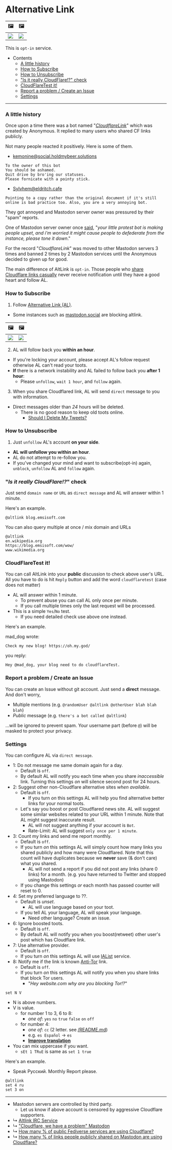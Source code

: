 # Alternative Link


| 🖼 | 🖼 |
| -- | -- |
| ![](../image/altlink_sample.jpg) | ![](../image/altlink_suggest.jpg) |


This is `opt-in` service.


- Contents
  - [A little history](service.altlink.md#a-little-history)
  - [How to Subscribe](service.altlink.md#how-to-subscribe)
  - [How to Unsubscribe](service.altlink.md#how-to-unsubscribe)
  - ["Is it really CloudFlare!?" check](service.altlink.md#_is-it-really-cloudflare-_-check)
  - [CloudFlareTest it!](service.altlink.md#cloudflaretest-it)
  - [Report a problem / Create an Issue](service.altlink.md#report-a-problem-create-an-issue)
  - [Settings](service.altlink.md#settings)


----

### A little history

Once upon a time there was a bot named "_[CloudflareLink](https://social.privacytools.io/@cloudflarelink/with_replies)_" which was created by Anonymous.
It replied to many users who shared CF links publicly.

Not many people reacted it positively. Here is some of them.

- [kemonine@social.holdmybeer.solutions](https://social.holdmybeer.solutions/objects/9479c5be-40df-4ecd-a3fe-0209a9020dfd)
```
To the owner of this bot
You should be ashamed.
Quit drive by bro'ing our statuses.
Please fornicate with a pointy stick.
```

- [Sylvhem@eldritch.cafe](https://eldritch.cafe/@Sylvhem/102701484501099424)
```
Pointing to a copy rather than the original document if it's still online is bad practice too. Also, you are a very annoying bot.
```

They got annoyed and Mastodon server owner was pressured by their "spam" reports.

One of Mastodon server owner once [said](../tool/mastodonwch#some-public-reaction), "_your little protest bot is making people upset, and i'm worried it might cause people to defederate from the instance, please tone it down_."

For the record "_CloudflareLink_" was moved to other Mastodon servers 3 times and banned 2 times by 2 Mastodon services until the Anonymous decided to given up for good.

The main difference of AltLink is `opt-in`.
Those people who [share Cloudflare links casually](cloudflared/shared_mastodon.md) never receive notification until they have a good heart and follow AL.



### How to Subscribe

1. Follow [Alternative Link (AL)](https://mamot.fr/@altlink).
  - Some instances such as [mastodon.social](https://github.com/mastodon/mastodon/issues/16480) are blocking altlink.

| 🖼 | 🖼 |
| -- | -- |
| ![](../image/ban_altlink_mastodon.social.jpg) | ![](../image/ban_altlink_eldritch.cafe.jpg) |


2. AL will follow back you **within an hour**.
  - If you're locking your account, please accept AL's follow request otherwise AL can't read your toots.
  - **If** there is a network instability and AL failed to follow back you **after 1 hour**:
    - Please `unfollow`, `wait 1 hour`, and `follow` again.

3. When you share Cloudflared link, AL will send `direct` message to you with information.
  - Direct messages older than *24* hours will be deleted.
    - There is no good reason to keep old toots online.
      - [Should I Delete My Tweets?](https://www.wired.com/story/the-know-it-alls-should-i-delete-my-tweets/)


### How to Unsubscribe

1. Just `unfollow` AL's account **on your side**.
  - **AL will unfollow you within an hour**.
  - AL do not attempt to re-follow you.
  - If you've changed your mind and want to subscribe(opt-in) again, `unblock`, `unfollow` AL and `follow` again.


### "_Is it really CloudFlare!?_" check

Just send `domain name` or `URL` as `direct message` and AL will answer within 1 minute.

Here's an example.

```
@altlink blog.emsisoft.com
```

You can also query multiple at once / mix domain and URLs

```
@altlink
en.wikipedia.org
https://blog.emsisoft.com/wow/
www.wikimedia.org
```


### CloudFlareTest it!

You can call AltLink into your **public** discussion to check above user's URL. 
All you have to do is hit `Reply` button and add the word `cloudflaretest` (case does not matter)

- AL will answer within 1 minute.
  - To prevent abuse you can call AL only once per minute.
  - If you call multiple times only the last request will be processed.
- This is a simple `Yes`/`No` test.
  - If you need detailed check use above one instead.


Here's an example.

mad_dog wrote:
```
Check my new blog! https://oh.my.god/
```
you reply:
```
Hey @mad_dog, your blog need to do cloudflareTest.
```


### Report a problem / Create an Issue

You can create an Issue without git account. Just send a **direct** message.
And don't worry,

- Multiple mentions (e.g. `@randomUser @altlink @otherUser blah blah blah`)
- _Public_ message (e.g. `there's a bot called @altlink`)

...will be ignored to prevent spam.
Your username part (before `@`) will be masked to protect your privacy.


### Settings

You can configure AL via `direct message`.

- 1: Do not message me same domain again for a day.
  - Default is `off`.
  - By default AL will notify you each time when you share _inaccessible_ link. Turning this settings _on_ will silence second post for 24 hours.
- 2: Suggest other non-Cloudflare alternative sites _when available_.
  - Default is `off`.
    - If you turn _on_ this settings AL will help you find alternative better links for your normal toots.
  - Let's say you boost or post Cloudflared news site. AL will suggest some similar websites related to your URL within 1 minute. Note that AL might suggest inaccurate result.
    - AL will not suggest anything if your account is `Bot`.
    - Rate-Limit: AL will suggest `only once per 1 minute`.
- 3: Count my links and send me report monthly.
  - Default is `off`.
  - If you turn _on_ this settings AL will simply count how many links you shared publicly and how many were Cloudflared. Note that this count will have duplicates because we **never** save (& don't care) what you shared.
    - AL will not send a report if you did not post any links (share 0 links) for a month. (e.g. you have returned to Twitter and stopped using Mastodon)
  - If you change this settings _or_ each month has passed counter will reset to 0.
- 4: Set my preferred language to ??. 
  - Default is _unset_.
    - AL will use language based on your toot.
  - If you tell AL your language, AL will speak your language.
    - Need other language? Create an issue.
- 6: Ignore boosted toots.
  - Default is `off`.
  - By default AL will notify you when you boost(retweet) other user's post which has Cloudflare link.
- 7: Use alternative provider.
  - Default is `off`.
  - If you turn _on_ this settings AL will use [IAList](README.md) service.
- 8: Notify me if the link is known [Anti-Tor](../anti-tor_users/domains) link.
  - Default is `off`.
  - If you turn _on_ this settings AL will notify you when you share links that block Tor users.
    - "_Hey website.com why are you blocking Tor!?_"


```
set N V
```

- N is above numbers.
- V is value.
  - for number 1 to 3, 6 to 8:
    - _one of_: `yes` `no` `true` `false` `on` `off`
  - for number 4:
    - _one of_: `cc` (2 letter. see [/README.md](../README.md))
    - e.g. `es Español` -> `es`
    - [**Improve translation**](../tool/trans.altlink.txt)
- You can mix uppercase if you want.
  - `sEt 1 TRuE` is same as `set 1 true`


Here's an example.

- Speak Русский. Monthly Report please.
```
@altlink
set 4 ru
set 3 on
```


---

- Mastodon servers are controlled by third party.
  - Let us know if above account is censored by aggressive Cloudflare supporters.
- ↳ [Altlink IRC Service](service.altlink_irc.md)
- ↳ ["Cloudflare, we have a problem" Mastodon](people.mastodon.md)
- ↳ [How many % of public Fediverse services are using Cloudflare?](cloudflared/fediverse.md)
- ↳ [How many % of links people publicly shared on Mastodon are using Cloudflare?](cloudflared/shared_mastodon.md)

<a rel="me" href="https://mamot.fr/@altlink"></a>
